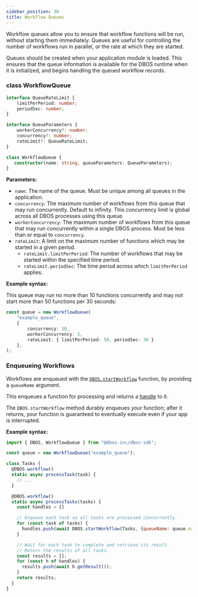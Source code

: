 ```yaml
---
sidebar_position: 30
title: Workflow Queues
---
```


Workflow queues allow you to ensure that workflow functions will be run, without starting them immediately.
Queues are useful for controlling the number of workflows run in parallel, or the rate at which they are started.

Queues should be created when your application module is loaded.  This ensures that the queue information is available for the DBOS runtime when it is initialized, and begins handling the queued workflow records.

### class WorkflowQueue

```typescript
interface QueueRateLimit {
    limitPerPeriod: number;
    periodSec: number;
}

interface QueueParameters {
    workerConcurrency?: number;
    concurrency?: number;
    rateLimit?: QueueRateLimit;
}

class WorkflowQueue {
   constructor(name: string, queueParameters: QueueParameters);
}
```

**Parameters:**
- `name`: The name of the queue.  Must be unique among all queues in the application.
- `concurrency`: The maximum number of workflows from this queue that may run concurrently. Default to infinity.
This concurrency limit is global across all DBOS processes using this queue.
- `workerConcurrency`: The maximum number of workflows from this queue that may run concurrently within a single DBOS process. Must be less than or equal to `concurrency`.
- `rateLimit`: A limit on the maximum number of functions which may be started in a given period.
  - `rateLimit.limitPerPeriod`: The number of workflows that may be started within the specified time period.
  - `rateLimit.periodSec`: The time period across which `limitPerPeriod` applies.

**Example syntax:**

This queue may run no more than 10 functions concurrently and may not start more than 50 functions per 30 seconds:

```typescript
const queue = new WorkflowQueue(
    "example_queue",
    {
        concurrency: 10,
        workerConcurrency: 5,
        rateLimit: { limitPerPeriod: 50, periodSec: 30 }
    },
);
```


### Enqueueing Workflows

Workflows are enqueued with the [`DBOS.startWorkflow`](./dbos-class#starting-background-workflows) function, by providing a `queueName` argument.

This enqueues a function for processing and returns a [handle](./workflow-handles.md) to it.

The `DBOS.startWorkflow` method durably enqueues your function; after it returns, your function is guaranteed to eventually execute even if your app is interrupted.

**Example syntax:**

```javascript
import { DBOS, WorkflowQueue } from "@dbos-inc/dbos-sdk";

const queue = new WorkflowQueue("example_queue");

class Tasks {
  @DBOS.workflow()
  static async processTask(task) {
    // ...
  }

  @DBOS.workflow()
  static async processTasks(tasks) {
    const handles = []

    // Enqueue each task so all tasks are processed concurrently.
    for (const task of tasks) {
      handles.push(await DBOS.startWorkflow(Tasks, {queueName: queue.name}).processTask(task));
    }

    // Wait for each task to complete and retrieve its result.
    // Return the results of all tasks.
    const results = [];
    for (const h of handles) {
      results.push(await h.getResult());
    }
    return results;
  }
}
```
